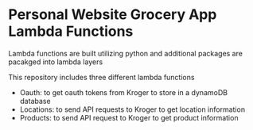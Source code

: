 # Personal Website Grocery App Lambda Functions
Lambda functions are built utilizing python and additional packages are pacakged into lambda layers

This repository includes three different lambda functions
* Oauth: to get oauth tokens from Kroger to store in a dynamoDB database
* Locations: to send API requests to Kroger to get location information
* Products: to send API request to Kroger to get product information 
